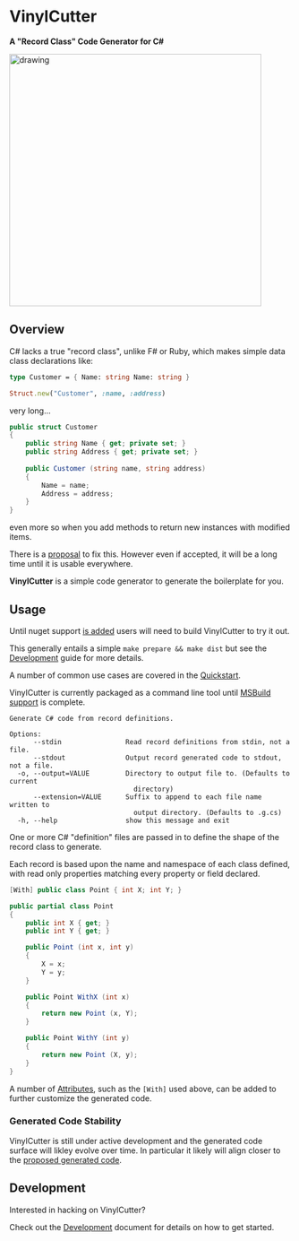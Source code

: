 # VinylCutter

**A "Record Class" Code Generator for C#**

<img src="https://upload.wikimedia.org/wikipedia/commons/b/b1/Vinyl_record_LP_10inch.JPG" alt="drawing" width="450px"/>

## Overview

C# lacks a true "record class", unlike F# or Ruby, which makes simple data class declarations like:

```fsharp
type Customer = { Name: string Name: string }
```

```ruby
Struct.new("Customer", :name, :address)
```

very long...

```csharp
public struct Customer
{
	public string Name { get; private set; }
	public string Address { get; private set; }
	
	public Customer (string name, string address)
	{
		Name = name;
		Address = address;
	}
}
```

even more so when you add methods to return new instances with modified items.

There is a [proposal](https://github.com/dotnet/csharplang/blob/master/proposals/records.md) to fix this. However even if accepted, it will be a long time until it is usable everywhere.

**VinylCutter** is a simple code generator to generate the boilerplate for you. 

## Usage

Until nuget support [is added](https://github.com/chamons/VinylCutter/issues/21) users will need to build VinylCutter to try it out.

This generally entails a simple `make prepare && make dist` but see the [Development](docs/dev.md) guide for more details.

A number of common use cases are covered in the [Quickstart](docs/quickstart.md).

VinylCutter is currently packaged as a command line tool until [MSBuild support](https://github.com/chamons/VinylCutter/issues/20) is complete.

```Usage: VinylCutter.exe [OPTIONS]+ [FILES]+
Generate C# code from record definitions.

Options:
      --stdin                Read record definitions from stdin, not a file.
      --stdout               Output record generated code to stdout, not a file.
  -o, --output=VALUE         Directory to output file to. (Defaults to current
                               directory)
      --extension=VALUE      Suffix to append to each file name written to
                               output directory. (Defaults to .g.cs)
  -h, --help                 show this message and exit
```

One or more C# "definition" files are passed in to define the shape of the record class to generate. 

Each record is based upon the name and namespace of each class defined, with read only properties matching every property or field declared. 

```csharp
[With] public class Point { int X; int Y; }
```

```csharp
public partial class Point
{
	public int X { get; }
	public int Y { get; }

	public Point (int x, int y)
	{
		X = x;
		Y = y;
	}

	public Point WithX (int x)
	{
		return new Point (x, Y);
	}

	public Point WithY (int y)
	{
		return new Point (X, y);
	}
}
```

A number of [Attributes](docs/attributes.md), such as the `[With]` used above, can be added to further customize the generated code.

### Generated Code Stability

VinylCutter is still under active development and the generated code surface will likley evolve over time. In particular it likely will align closer to the [proposed generated code](https://github.com/chamons/VinylCutter/issues/27).

## Development

Interested in hacking on VinylCutter?

Check out the 
[Development](docs/dev.md) document for details on how to get started.
